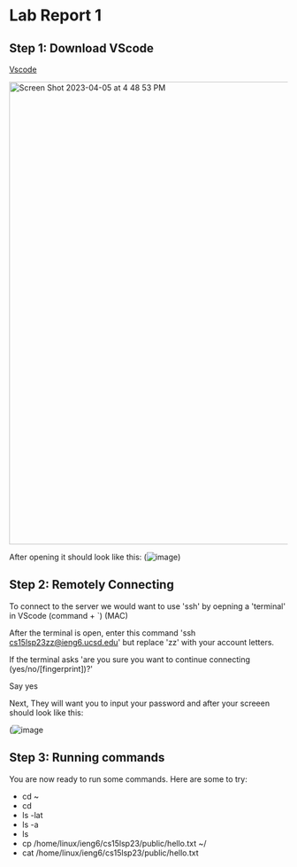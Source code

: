 # Lab Report 1

## Step 1: Download VScode

[Vscode](https://code.visualstudio.com/download)

<img width="835" alt="Screen Shot 2023-04-05 at 4 48 53 PM" src="https://user-images.githubusercontent.com/110417599/230238137-d9137d34-b96b-4ee7-a47d-bd2c20ef3697.png">

After opening it should look like this:
(![image](https://user-images.githubusercontent.com/110417599/231013705-bd82b39f-3d27-452c-a9e2-6f8e106b9a01.png))

## Step 2: Remotely Connecting

To connect to the server we would want to use 'ssh' by oepning a 'terminal' in VScode (command + `) (MAC)

After the terminal is open, enter this command 'ssh cs15lsp23zz@ieng6.ucsd.edu' but replace 'zz' with your account letters.

If the terminal asks 'are you sure you want to continue connecting (yes/no/[fingerprint])?' 

Say yes

Next, They will want you to input your password and after your screeen should look like this:

(![image](https://user-images.githubusercontent.com/110417599/231014453-111893f3-dd0a-47db-a824-89d206153696.png)

## Step 3: Running commands 

You are now ready to run some commands. 
Here are some to try:
* cd ~
* cd
* ls -lat
* ls -a
* ls <directory> 
* cp /home/linux/ieng6/cs15lsp23/public/hello.txt ~/
* cat /home/linux/ieng6/cs15lsp23/public/hello.txt
